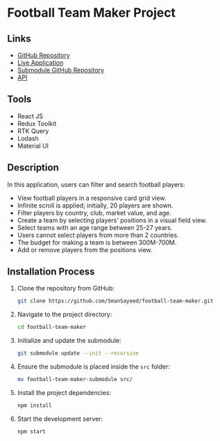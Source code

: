 # Football Team Maker Project

## Links
- [GitHub Repository](https://github.com/SmanSayeed/football-team-maker)
- [Live Application](https://football-team-maker.vercel.app)
- [Submodule GitHub Repository](https://github.com/SmanSayeed/football-team-maker-submodule)
- [API](https://rapidapi.com/tipsters/api/transfermarkt-db)

## Tools
- React JS
- Redux Toolkit
- RTK Query
- Lodash
- Material UI

## Description
In this application, users can filter and search football players:
- View football players in a responsive card grid view.
- Infinite scroll is applied; initially, 20 players are shown.
- Filter players by country, club, market value, and age.
- Create a team by selecting players' positions in a visual field view.
- Select teams with an age range between 25-27 years.
- Users cannot select players from more than 2 countries.
- The budget for making a team is between 300M-700M.
- Add or remove players from the positions view.

## Installation Process
1. Clone the repository from GitHub:
    ```sh
    git clone https://github.com/SmanSayeed/football-team-maker.git
    ```
2. Navigate to the project directory:
    ```sh
    cd football-team-maker
    ```
3. Initialize and update the submodule:
    ```sh
    git submodule update --init --recursive
    ```
4. Ensure the submodule is placed inside the `src` folder:
    ```sh
    mv football-team-maker-submodule src/
    ```
5. Install the project dependencies:
    ```sh
    npm install
    ```
6. Start the development server:
    ```sh
    npm start
    ```
